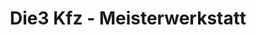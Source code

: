 ---
title: "Die3 Kfz - Meisterwerkstatt"
url: /biederitz/die3-kfz-meisterwerkstatt/
shop: Autowerkstatt
---